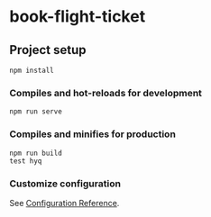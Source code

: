 # book-flight-ticket

## Project setup
```
npm install
```

### Compiles and hot-reloads for development
```
npm run serve
```

### Compiles and minifies for production
```
npm run build
test hyq
```

### Customize configuration
See [Configuration Reference](https://cli.vuejs.org/config/).
